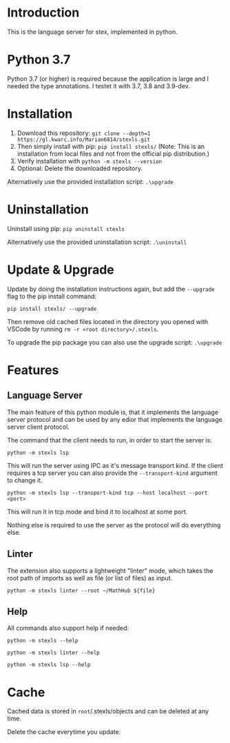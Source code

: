 # Introduction

This is the language server for stex, implemented in python.

# Python 3.7

Python 3.7 (or higher) is required because the application is large and I needed the type annotations.
I testet it with 3.7, 3.8 and 3.9-dev.

# Installation

1. Download this repository: `git clone --depth=1 https://gl.kwarc.info/Marian6814/stexls.git`
2. Then simply install with pip: `pip install stexls/` (Note: This is an installation from local files and not from the official pip distribution.)
3. Verify installation with `python -m stexls --version`
4. Optional: Delete the downloaded repository.

Alternatively use the provided installation script: `.\upgrade`

# Uninstallation

Uninstall using pip: `pip uninstall stexls`

Alternatively use the provided uninstallation script: `.\uninstall`

# Update & Upgrade

Update by doing the installation instructions again, but add the `--upgrade` flag to the pip install command:

`pip install stexls/ --upgrade`

Then remove old cached files located in the directory you opened with VSCode by running `rm -r <root directory>/.stexls`.

To upgrade the pip package you can also use the upgrade script: `.\upgrade`

# Features

## Language Server

The main feature of this python module is, that it implements the language server protocol
and can be used by any edior that implements the language server client protocol.

The command that the client needs to run, in order to start the server is:

`python -m stexls lsp`


This will run the server using IPC as it's message transport kind.
If the client requires a tcp server you can also provide the `--transport-kind` argument to change it.

`python -m stexls lsp --transport-kind tcp --host localhost --port <port>`


This will run it in tcp mode and bind it to localhost at some port.


Nothing else is required to use the server as the protocol will do everything else.


## Linter


The extension also supports a lightweight "linter" mode, which takes
the root path of imports as well as file (or list of files) as input.

`python -m stexls linter --root ~/MathHub ${file}`

## Help

All commands also support help if needed:

`python -m stexls --help`

`python -m stexls linter --help`

`python -m stexls lsp --help`


# Cache


Cached data is stored in `root`/.stexls/objects and can be deleted
at any time.

Delete the cache everytime you update.
